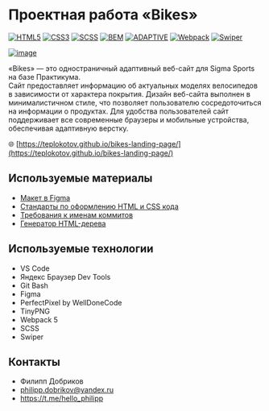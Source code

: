 # **Проектная работа «Bikes»**

[![HTML5](https://img.shields.io/badge/html5-%23E34F26.svg?style=for-the-badge&logo=html5&logoColor=white)](https://developer.mozilla.org/en-US/docs/Web/HTML)
[![CSS3](https://img.shields.io/badge/css3-%231572B6.svg?style=for-the-badge&logo=css3&logoColor=white)](https://developer.mozilla.org/en-US/docs/Web/CSS)
[![SCSS](https://img.shields.io/badge/SCSS-hotpink.svg?style=for-the-badge&logo=SASS&logoColor=white)](https://sass-lang.com/)
[![BEM](https://img.shields.io/badge/bem-%23323330.svg?style=for-the-badge&logo=bem&logoColor=white)](https://developer.mozilla.org/en-US/docs/Web/CSS)
[![ADAPTIVE](https://img.shields.io/badge/ADAPTIVE-%23593d88.svg?style=for-the-badge&logoColor=white)](https://developer.mozilla.org/en-US/docs/Web/CSS)
[![Webpack](https://img.shields.io/badge/webpack-2b3a42.svg?style=for-the-badge&logo=webpack&logoColor=84c7e8)](https://webpack.js.org/)
[![Swiper](https://img.shields.io/badge/swiper-e9eefa.svg?style=for-the-badge&logo=swiper&logoColor=0080ff)](https://swiperjs.com/)

[![image](https://github.com/teplokotov/bikes-landing-page/assets/118915923/bd5a111c-d926-4fd9-87d2-60c7620fc470)](https://teplokotov.github.io/bikes-landing-page/)

«Bikes» — это одностраничный адаптивный веб-сайт для Sigma Sports на базе Практикума.<br>Сайт предоставляет информацию об актуальных моделях велосипедов в зависимости от характера покрытия. Дизайн веб-сайта выполнен в минималистичном стиле, что позволяет пользователю сосредоточиться на информации о продуктах.
Для удобства пользователей сайт поддерживает все современные браузеры и мобильные устройства, обеспечивая адаптивную верстку.

🌐 [https://teplokotov.github.io/bikes-landing-page/](https://teplokotov.github.io/bikes-landing-page/)

## Используемые материалы
- [Макет в Figma](https://www.figma.com/file/G3UWFlQmNtNs67751YiDH2/Month-of-Landings?node-id=0-1)
- [Стандарты по оформлению HTML и CSS кода](https://code.s3.yandex.net/web-developer/static/design-rules/index.html)
- [Требования к именам коммитов](https://docs.rs.school/#/git-convention)
- [Генератор HTML-дерева](https://yoksel.github.io/html-tree/)
## Используемые технологии
- VS Code
- Яндекс Браузер Dev Tools
- Git Bash
- Figma
- PerfectPixel by WellDoneCode
- TinyPNG
- Webpack 5
- SCSS
- Swiper
## Контакты
- Филипп Добриков
- philipp.dobrikov@yandex.ru
- https://t.me/hello_philipp
